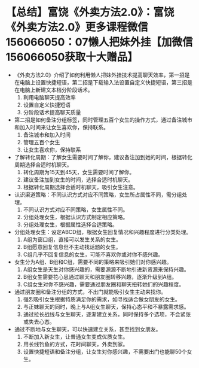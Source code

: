 # 【总结】富饶《外卖方法2.0》：富饶《外卖方法2.0》更多课程微信156066050：07懒人把妹外挂【加微信156066050获取十大赠品】

-   《外卖方法2.0》介绍了如何利用懒人把妹外挂技术提高聊天效率，第一招是在电脑上设置快捷短语，第二招是下载输入法设置自定义快捷短语，第三招是在电脑上新建文本档分阶段话术。
    1.  利用电脑聊天提高效率
    2.  设置自定义快捷短语
    3.  分阶段话术提高聊天质量
-   第二招是如何备注分组标签，同时管理五百个女生的操作方式，通过备注城市和加入时间来让女生喜欢你，保持联系。
    1.  备注城市和加入时间
    2.  管理五百个女生
    3.  让女生喜欢你，保持联系
-   了解转化周期：了解女生需要时间了解你，建议备注加到她的时间，根据转化周期选择合适时机聊天。
    1.  转化周期为15天到45天，女生需要时间了解你。
    2.  建议备注加到女生的时间，选择合适时机聊天。
    3.  根据转化周期选择合适时机聊天，吸引女生注意。
-   认识渠道策略：不同认识方式对应不同策略，女生所占属性不同，需分组处理。
    1.  不同认识方式对应不同策略，女生属性不同。
    2.  分组处理女生，根据认识方式制定相应策略。
    3.  分组处理女生，根据属性选择合适策略。
-   分组处理女生：设定ABCD组，根据女生回复情况和兴趣程度进行分类处理。
    1.  A组为窗口组，直接可以发生关系的女生。
    2.  B组愿意回复信息但不主动找话题的女生。
    3.  C组几乎不回复信息的女生，可能不喜欢你或对你不感兴趣。
-   女生分为A组、B组和C组，需要不同的策略来吸引她们对你感兴趣。
    1.  A组女生是天生对你感兴趣的，需要源源不断地引进新资源来保持兴趣。
    2.  B组女生需要花心思通过聊天和朋友圈转移兴趣，逐渐升级到A组。
    3.  C组女生对你不感兴趣，需要通过朋友圈和聊天扭转她们的兴趣程度。
-   通过朋友圈和备注分组的方式，不出门就能吸引女生主动来找你。
    1.  强烈吸引女生根据特质满足你的需求，如寻找适合做女朋友的女生。
    2.  与正妹聊天的同时，晚上与A组女生聊天，保持心态平和不暴露需求感。
    3.  通过拉长战线与女生聊天，逐渐建立关系，同时保持多个选项，不会紧张或失去心态。
-   通过不断地与女生聊天，可以快速建立关系，甚至找到女朋友。
    1.  不断加入新女生，让普通女生变成优质女生。
    2.  用长线钓鱼的方式，花时间聊天，外卖到家。
    3.  设置快捷短语和备注分组，让女生对你感兴趣，不需要出门也能聊50个女生。